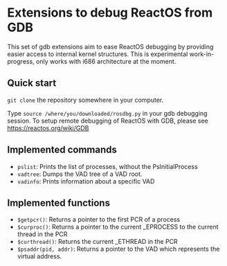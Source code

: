 # Extensions to debug ReactOS from GDB
This set of gdb extensions aim to ease ReactOS debugging by providing easier access to internal kernel structures.
This is experimental work-in-progress, only works with i686 architecture at the moment.

## Quick start
`git clone` the repository somewhere in your computer.

Type `source /where/you/downloaded/rosdbg.py` in your gdb debugging session. To setup remote debugging of ReactOS with GDB, please see https://reactos.org/wiki/GDB

## Implemented commands
 - `pslist`: Prints the list of processes, without the PsInitialProcess
 - `vadtree`: Dumps the VAD tree of a VAD root.
 - `vadinfo`: Prints information about a specific VAD

## Implemented functions
 - `$getpcr()`: Returns a pointer to the first PCR of a process
 - `$curproc()`: Returns a pointer to the current _EPROCESS to the current thread in the PCR
 - `$curthread()`: Returns the current _ETHREAD in the PCR
 - `$psaddr(pid, addr)`: Returns a pointer to the VAD which represents the virtual address.
